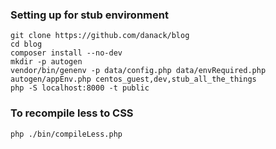 

### Setting up for stub environment

```
git clone https://github.com/danack/blog
cd blog
composer install --no-dev
mkdir -p autogen
vendor/bin/genenv -p data/config.php data/envRequired.php autogen/appEnv.php centos_guest,dev,stub_all_the_things
php -S localhost:8000 -t public

```

### To recompile less to CSS

```
php ./bin/compileLess.php

```